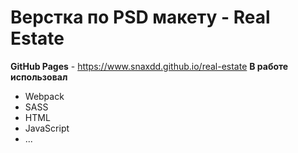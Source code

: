 Верстка по PSD макету - Real Estate
===================================
**GitHub Pages** - https://www.snaxdd.github.io/real-estate
**В работе использовал**
* Webpack
* SASS
* HTML
* JavaScript
* ...